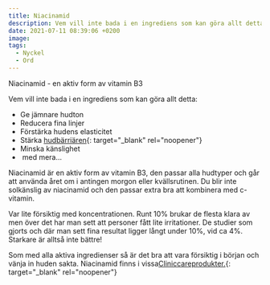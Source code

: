 ```yaml
---
title: Niacinamid
description: Vem vill inte bada i en ingrediens som kan göra allt detta?
date: 2021-07-11 08:39:06 +0200
image:
tags:
  - Nyckel
  - Ord
---
```

Niacinamid - en aktiv form av vitamin B3

Vem vill inte bada i en ingrediens som kan göra allt detta:

* Ge jämnare hudton
* Reducera fina linjer
* Förstärka hudens elasticitet
* Stärka&nbsp;[hudbärriären](/2021/07/25/bevara-en-stark-hudbarri%C3%A4r/){: target="_blank" rel="noopener"}
* Minska känslighet
* &nbsp;med mera…

Niacinamid är en aktiv form av vitamin B3, den passar alla hudtyper och g&aring;r att använda &aring;ret om i antingen morgon eller kvällsrutinen. Du blir inte solkänslig av niacinamid och den passar extra bra att kombinera med c-vitamin.&nbsp;

Var lite försiktig med koncentrationen. Runt 10% brukar de flesta klara av men över det har man sett att personer f&aring;tt lite irritationer. De studier som gjorts och där man sett fina resultat ligger l&aring;ngt under 10%, vid ca 4%. Starkare är allts&aring; inte bättre\!

Som med alla aktiva ingredienser s&aring; är det bra att vara försiktig i början och vänja in huden sakta. Niacinamid finns i vissa[Cliniccareprodukter.](/produkter/){: target="_blank" rel="noopener"}

&nbsp;

